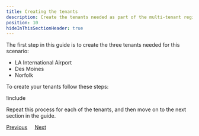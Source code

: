 ```yaml
---
title: Creating the tenants
description: Create the tenants needed as part of the multi-tenant region setup in Octopus Deploy.
position: 10
hideInThisSectionHeader: true
---
```


The first step in this guide is to create the three tenants needed for this scenario:

- LA International Airport
- Des Moines
- Norfolk

To create your tenants follow these steps:

!include <tenants-create-tenant>

Repeat this process for each of the tenants, and then move on to the next section in the guide.

<span><a class="btn btn-secondary" href="/docs/tenants/guides/multi-tenant-region">Previous</a></span>&nbsp;&nbsp;&nbsp;&nbsp;&nbsp;<span><a class="btn btn-success" href="/docs/tenants/guides/multi-tenant-region/creating-tenant-tags">Next</a></span>